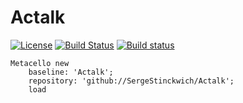 # Actalk
[![License](https://img.shields.io/badge/license-MIT-blue.svg)](https://raw.githubusercontent.com/SergeStinckwich/Actalk/master/LICENSE)
[![Build Status](https://travis-ci.org/SergeStinckwich/Actalk.svg?branch=master)](https://travis-ci.org/SergeStinckwich/Actalk)
[![Build status](https://ci.appveyor.com/api/projects/status/9opxk1x8xc6e3ysw?svg=true)](https://ci.appveyor.com/project/SergeStinckwich/actalk)

```Smalltalk
Metacello new
    baseline: 'Actalk';
    repository: 'github://SergeStinckwich/Actalk';
    load
```
